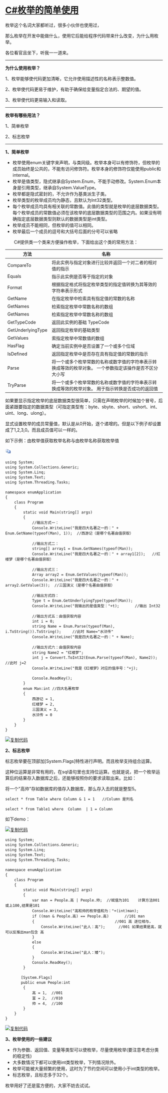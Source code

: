 







#                   [C#枚举的简单使用](https://www.cnblogs.com/xiongze520/p/10271350.html)              



枚举这个名词大家都听过，很多小伙伴也使用过，

那么枚举在开发中能做什么，使用它后能给程序代码带来什么改变，为什么用枚举。

各位看官且坐下，听我一一道来。

------

 

**为什么使用枚举？**

1、枚举能够使代码更加清晰，它允许使用描述性的名称表示整数值。

2、枚举使代码更易于维护，有助于确保给变量指定合法的、期望的值。

3、枚举使代码更易输入和读取。

------

 

**枚举有哪些用法？**

1、简单枚举

2、标志枚举

------

 

**1、简单枚举**

- 枚举使用enum关键字来声明，与类同级。枚举本身可以有修饰符，但枚举的成员始终是公共的，不能有访问修饰符。枚举本身的修饰符仅能使用public和internal。
- 枚举是值类型，隐式继承自System.Enum，不能手动修改。System.Enum本身是引用类型，继承自System.ValueType。
- 枚举都是隐式密封的，不允许作为基类派生子类。
- 枚举类型的枚举成员均为静态，且默认为Int32类型。
- 每个枚举成员均具有相关联的常数值。此值的类型就是枚举的底层数据类型。每个枚举成员的常数值必须在该枚举的底层数据类型的范围之内。如果没有明确指定底层数据类型则默认的数据类型是int类型。
- 枚举成员不能相同，但枚举的值可以相同。
- 枚举最后一个成员的逗号和大括号后面的分号可以省略

　　C#提供类一个类来方便操作枚举，下面给出这个类的常用方法：

| 方法              | 名称                                                         |
| ----------------- | ------------------------------------------------------------ |
| CompareTo         | 将此实例与指定对象进行比较并返回一个对二者的相对值的指示     |
| Equals            | 指示此实例是否等于指定的对象                                 |
| Format            | 根据指定格式将指定枚举类型的指定值转换为其等效的字符串表示形式 |
| GetName           | 在指定枚举中检索具有指定值的常数的名称                       |
| GetNames          | 检索指定枚举中常数名称的数组                                 |
| GetNames          | 检索指定枚举中常数名称的数组                                 |
| GetTypeCode       | 返回此实例的基础 TypeCode                                    |
| GetUnderlyingType | 返回指定枚举的基础类型                                       |
| GetValues         | 索指定枚举中常数值的数组                                     |
| HasFlag           | 确定当前实例中是否设置了一个或多个位域                       |
| IsDefined         | 返回指定枚举中是否存在具有指定值的常数的指示                 |
| Parse             | 将一个或多个枚举常数的名称或数字值的字符串表示转换成等效的枚举对象。 一个参数指定该操作是否不区分大小写 |
| TryParse          | 将一个或多个枚举常数的名称或数字值的字符串表示转换成等效的枚举对象。 用于指示转换是否成功的返回值 |

 

 

 

 

 

 

 

 

 

 

 

 

 

 

 

 

 

 

 

 

 

 

 

 

 

 

 

如果要显示指定枚举的底层数据类型很简单，只需在声明枚举的时候加个冒号，后面紧跟要指定的数据类型（可指定类型有：byte、sbyte、short、ushort、int、uint、long、ulong）。

显式设置枚举的成员常量值，默认是从0开始，逐个递增的。但是以下例子却设置成了1,2,3,0。而且成员值可以一样的。

如下示例：由枚举值获取枚举名称与由枚举名称获取枚举值

[![复制代码](copycode-1570026197228.gif)](javascript:void(0);)

```
using System;
using System.Collections.Generic;
using System.Linq;
using System.Text;
using System.Threading.Tasks;

namespace enumApplication
{
    class Program
    {
        static void Main(string[] args)
        {
            //输出方式一：
            Console.WriteLine("我是四大名著之一的：" + Enum.GetName(typeof(Man), 1));  //西游记（是哪个名著由值获取）

            //输出方式二：
            string[] array1 = Enum.GetNames(typeof(Man));
            Console.WriteLine("我是四大名著之一的：" + array1[2]);   //红楼梦（是哪个名著由值获取）

            //输出方式三：
            Array array2 = Enum.GetValues(typeof(Man));
            Console.WriteLine("我是四大名著之一的：" + array2.GetValue(3));  //三国演义（是哪个名著由值获取）

            //输出方式四：
            Type t = Enum.GetUnderlyingType(typeof(Man));
            Console.WriteLine("我输出的是值类型："+t);       //输出 Int32

            //输出方式五：由值获取内容
            int i = 0;
            string Name = Enum.Parse(typeof(Man), i.ToString()).ToString();     //此时 Name="水浒传"
            Console.WriteLine("我是四大名著之一的：" + Name);

            //输出方式六：由值获取内容
            string Name2 = "红楼梦";
            int j = Convert.ToInt32(Enum.Parse(typeof(Man), Name2));     //此时 j=2
            Console.WriteLine("我是《红楼梦》对应的值序号："+j);

            Console.ReadKey();
        }
        enum Man:int //四大名著枚举
        {
            西游记 = 1,
            红楼梦 = 2,
            三国演义 = 3,
            水浒传 = 0
        }
    }
}
```

[![复制代码](https://common.cnblogs.com/images/copycode.gif)](javascript:void(0);)

 

**2、标志枚举**

标志枚举要在顶部加[System.Flags]特性进行声明。而且枚举支持组合运算。

这种位运算是非常有用的，在sql语句里也支持位运算。也就是说，把一个枚举运算后的结果存入数据库之后，还能够按照你的要求读取出来。比如：

将一个"高帅"存如数据库的值存入数据库，那么存入去的就是整型5。

```
select * from Table where Column & 1 = 1　　//Column 是列名

select * from Table1 where  Column  | 1 = Column 
```

如下demo：

[![复制代码](https://common.cnblogs.com/images/copycode.gif)](javascript:void(0);)

```
using System;
using System.Collections.Generic;
using System.Linq;
using System.Text;
using System.Threading.Tasks;

namespace enumApplication
{
    class Program
    {
        static void Main(string[] args)
        {
            var man = People.高 | People.帅;  //赋值为101    计算方法001或上100,结果是101
            Console.WriteLine("高和帅的枚举值和为："+(int)man);
            if ((man & People.高) == People.高)       //101 man 
            {                                    //001 高 逐位相与，
                Console.WriteLine("此人：高");      //001 如果结果是高，就可以反推出man包含 高
            }
            else
            {
                Console.WriteLine("此人：矮");
            }
            Console.ReadKey();
        }

       [System.Flags]
       public enum People:int 
        {
            高 = 1,  //001
            富 = 2,  //010
            帅 = 4,  //100
        }
    }
}
```

[![复制代码](https://common.cnblogs.com/images/copycode.gif)](javascript:void(0);)

 

**3、枚举使用的一些建议**

- 作为参数、返回值、变量等类型可以使枚举，尽量使用枚举(要注意考虑分类的稳定性)
- 大多数情况下都可以使用int类型枚举，下列情况除外。
- 枚举可能被大量频繁的使用，这时为了节约空间可以使用小于int类型的枚举。
- 标志枚举，且标志多于32个。

 

枚举用好了还是蛮方便的，大家不妨去试试。